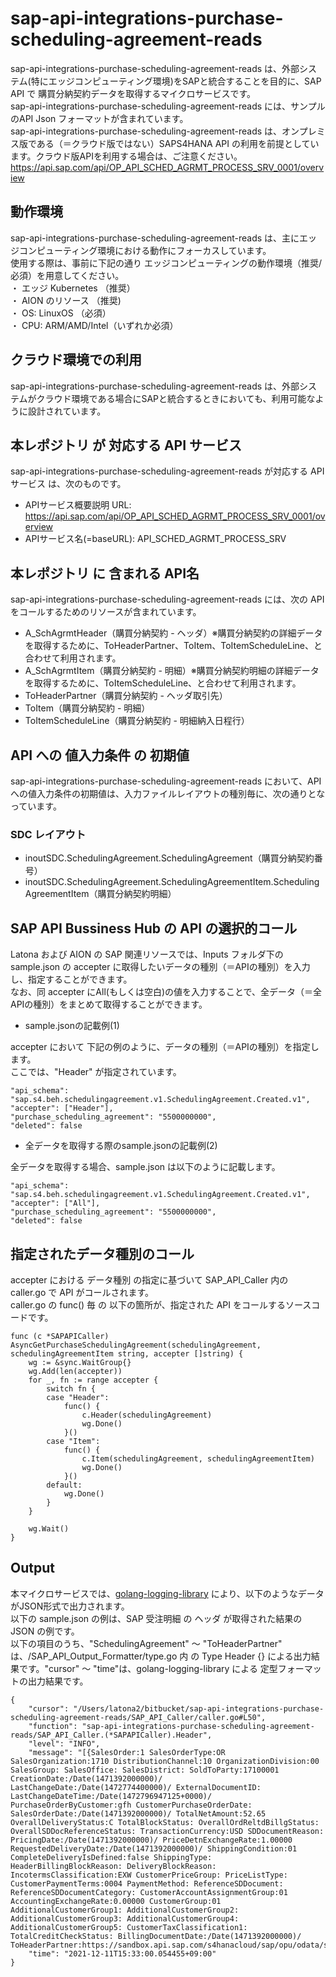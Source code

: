 # sap-api-integrations-purchase-scheduling-agreement-reads
sap-api-integrations-purchase-scheduling-agreement-reads は、外部システム(特にエッジコンピューティング環境)をSAPと統合することを目的に、SAP API で 購買分納契約データを取得するマイクロサービスです。    
sap-api-integrations-purchase-scheduling-agreement-reads には、サンプルのAPI Json フォーマットが含まれています。   
sap-api-integrations-purchase-scheduling-agreement-reads は、オンプレミス版である（＝クラウド版ではない）SAPS4HANA API の利用を前提としています。クラウド版APIを利用する場合は、ご注意ください。   
https://api.sap.com/api/OP_API_SCHED_AGRMT_PROCESS_SRV_0001/overview  

## 動作環境  
sap-api-integrations-purchase-scheduling-agreement-reads は、主にエッジコンピューティング環境における動作にフォーカスしています。  
使用する際は、事前に下記の通り エッジコンピューティングの動作環境（推奨/必須）を用意してください。  
・ エッジ Kubernetes （推奨）    
・ AION のリソース （推奨)    
・ OS: LinuxOS （必須）    
・ CPU: ARM/AMD/Intel（いずれか必須）　　

## クラウド環境での利用
sap-api-integrations-purchase-scheduling-agreement-reads は、外部システムがクラウド環境である場合にSAPと統合するときにおいても、利用可能なように設計されています。  

## 本レポジトリ が 対応する API サービス
sap-api-integrations-purchase-scheduling-agreement-reads が対応する APIサービス は、次のものです。

* APIサービス概要説明 URL: https://api.sap.com/api/OP_API_SCHED_AGRMT_PROCESS_SRV_0001/overview  
* APIサービス名(=baseURL): API_SCHED_AGRMT_PROCESS_SRV

## 本レポジトリ に 含まれる API名
sap-api-integrations-purchase-scheduling-agreement-reads には、次の API をコールするためのリソースが含まれています。  

* A_SchAgrmtHeader（購買分納契約 - ヘッダ）※購買分納契約の詳細データを取得するために、ToHeaderPartner、ToItem、ToItemScheduleLine、と合わせて利用されます。
* A_SchAgrmtItem（購買分納契約 - 明細）※購買分納契約明細の詳細データを取得するために、ToItemScheduleLine、と合わせて利用されます。
* ToHeaderPartner（購買分納契約 - ヘッダ取引先）
* ToItem（購買分納契約 - 明細）
* ToItemScheduleLine（購買分納契約 - 明細納入日程行）

## API への 値入力条件 の 初期値
sap-api-integrations-purchase-scheduling-agreement-reads において、API への値入力条件の初期値は、入力ファイルレイアウトの種別毎に、次の通りとなっています。  

### SDC レイアウト

* inoutSDC.SchedulingAgreement.SchedulingAgreement（購買分納契約番号）
* inoutSDC.SchedulingAgreement.SchedulingAgreementItem.SchedulingAgreementItem（購買分納契約明細）

## SAP API Bussiness Hub の API の選択的コール

Latona および AION の SAP 関連リソースでは、Inputs フォルダ下の sample.json の accepter に取得したいデータの種別（＝APIの種別）を入力し、指定することができます。  
なお、同 accepter にAll(もしくは空白)の値を入力することで、全データ（＝全APIの種別）をまとめて取得することができます。  

* sample.jsonの記載例(1)  

accepter において 下記の例のように、データの種別（＝APIの種別）を指定します。  
ここでは、"Header" が指定されています。

```
"api_schema": "sap.s4.beh.schedulingagreement.v1.SchedulingAgreement.Created.v1",
"accepter": ["Header"],
"purchase_scheduling_agreement": "5500000000",
"deleted": false
```
  
* 全データを取得する際のsample.jsonの記載例(2)  

全データを取得する場合、sample.json は以下のように記載します。  

```
"api_schema": "sap.s4.beh.schedulingagreement.v1.SchedulingAgreement.Created.v1",
"accepter": ["All"],
"purchase_scheduling_agreement": "5500000000",
"deleted": false
```

## 指定されたデータ種別のコール

accepter における データ種別 の指定に基づいて SAP_API_Caller 内の caller.go で API がコールされます。  
caller.go の func() 毎 の 以下の箇所が、指定された API をコールするソースコードです。  

```
func (c *SAPAPICaller) AsyncGetPurchaseSchedulingAgreement(schedulingAgreement, schedulingAgreementItem string, accepter []string) {
	wg := &sync.WaitGroup{}
	wg.Add(len(accepter))
	for _, fn := range accepter {
		switch fn {
		case "Header":
			func() {
				c.Header(schedulingAgreement)
				wg.Done()
			}()
		case "Item":
			func() {
				c.Item(schedulingAgreement, schedulingAgreementItem)
				wg.Done()
			}()
		default:
			wg.Done()
		}
	}

	wg.Wait()
}
```
## Output  
本マイクロサービスでは、[golang-logging-library](https://github.com/latonaio/golang-logging-library) により、以下のようなデータがJSON形式で出力されます。  
以下の sample.json の例は、SAP 受注明細 の ヘッダ が取得された結果の JSON の例です。  
以下の項目のうち、"SchedulingAgreement" ～ "ToHeaderPartner" は、/SAP_API_Output_Formatter/type.go 内 の Type Header {} による出力結果です。"cursor" ～ "time"は、golang-logging-library による 定型フォーマットの出力結果です。  

```
{
	"cursor": "/Users/latona2/bitbucket/sap-api-integrations-purchase-scheduling-agreement-reads/SAP_API_Caller/caller.go#L50",
	"function": "sap-api-integrations-purchase-scheduling-agreement-reads/SAP_API_Caller.(*SAPAPICaller).Header",
	"level": "INFO",
	"message": "[{SalesOrder:1 SalesOrderType:OR SalesOrganization:1710 DistributionChannel:10 OrganizationDivision:00 SalesGroup: SalesOffice: SalesDistrict: SoldToParty:17100001 CreationDate:/Date(1471392000000)/ LastChangeDate:/Date(1472774400000)/ ExternalDocumentID: LastChangeDateTime:/Date(1472796947125+0000)/ PurchaseOrderByCustomer:gfh CustomerPurchaseOrderDate: SalesOrderDate:/Date(1471392000000)/ TotalNetAmount:52.65 OverallDeliveryStatus:C TotalBlockStatus: OverallOrdReltdBillgStatus: OverallSDDocReferenceStatus: TransactionCurrency:USD SDDocumentReason: PricingDate:/Date(1471392000000)/ PriceDetnExchangeRate:1.00000 RequestedDeliveryDate:/Date(1471392000000)/ ShippingCondition:01 CompleteDeliveryIsDefined:false ShippingType: HeaderBillingBlockReason: DeliveryBlockReason: IncotermsClassification:EXW CustomerPriceGroup: PriceListType: CustomerPaymentTerms:0004 PaymentMethod: ReferenceSDDocument: ReferenceSDDocumentCategory: CustomerAccountAssignmentGroup:01 AccountingExchangeRate:0.00000 CustomerGroup:01 AdditionalCustomerGroup1: AdditionalCustomerGroup2: AdditionalCustomerGroup3: AdditionalCustomerGroup4: AdditionalCustomerGroup5: CustomerTaxClassification1: TotalCreditCheckStatus: BillingDocumentDate:/Date(1471392000000)/ ToHeaderPartner:https://sandbox.api.sap.com/s4hanacloud/sap/opu/odata/sap/API_SALES_ORDER_SRV/A_SalesOrder('1')/to_Partner}]",
	"time": "2021-12-11T15:33:00.054455+09:00"
}
```



